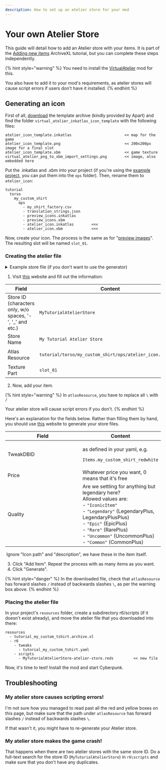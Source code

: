 ```yaml
---
description: How to set up an atelier store for your mod
---
```


# Your own Atelier Store

This guide will detail how to add an Atelier store with your items. It is part of the [Adding new items](../items-equipment/adding-new-items/) ArchiveXL tutorial, but you can complete these steps independently.

{% hint style="warning" %}
You need to install the [VirtualAtelier](https://www.nexusmods.com/cyberpunk2077/mods/2987) mod for this.&#x20;

You also have to add it to your mod's requirements, as atelier stores will cause script errors if users don't have it installed.
{% endhint %}

## Generating an icon

First of all, [download](https://www.mediafire.com/file/3slvnkhjbz0jt65/inkatlas\_templates\_apart\_v1.zip/file) the template archive (kindly provided by Apart) and find the folder `virtual_atelier_inkatlas_icon_template` with the following files:

```
atelier_icon_template.inkatlas                        << map for the game  
atelier_icon_template.png                             << 200x200px image for a final slot  
atelier_icon_template.xbm                             << game texture  
virtual_atelier_png_to_xbm_import_settings.png        << image, also embedded here  
```

Put the .inkatlas and .xbm into your project (if you're using the [example project](../items-equipment/adding-new-items/#grab-the-example-files), you can put them into the `ops` folder). Then, rename them to `atelier_icon`:

```
tutorial
  torso
    my_custom_shirt
      ops		   
      	- my_shirt_factory.csv  
      	- translation_strings.json  
      	- preview_icons.inkatlas       
      	- preview_icons.xbm            
      	- atelier_icon.inkatlas        <<<  
      	- atelier_icon.xbm             <<<  
```

Now, create your icon. The process is the same as for "[preview images](../custom-icons-and-ui/adding-items-preview-images/#fixing-up-your-texture)". The resulting slot will be named `slot_01`.

### Creating the atelier file

<details>

<summary>Example store file (if you don't want to use the generator)</summary>

```
@addMethod(gameuiInGameMenuGameController)
protected cb func RegisterYOURNAMESStore(event: ref<VirtualShopRegistration>) -> Bool {
  event.AddStore(
    n"YOURNAME",
    "Your Store Name",
    [            
      "Items.my_custom_shirt_redwhite",  	
      "Items.my_custom_shirt_redblack"
	],
	[ 1	],
    r"tutorial/torso/my_custom_shirt/ops/atelier_icon.inkatlas",
    n"slot_01",
	[ "Legendary" ]
  );
}
```



</details>

1. Visit [this](https://jovial-shockley-612ec8.netlify.app/) website and fill out the information:

| Field                                                      | Content                                                                          |
| ---------------------------------------------------------- | -------------------------------------------------------------------------------- |
| Store ID (characters only, w/o spaces, '-', '\_' and etc.) | `MyTutorialAtelierStore`                                                         |
| Store Name                                                 | `My Tutorial Atelier Store`                                                      |
| Atlas Resource                                             | <p><code>tutorial/torso/my_custom_shirt/ops/atelier_icon.inkatlas</code><br></p> |
| Texture Part                                               | `slot_01`                                                                        |

2. Now, add your item.

{% hint style="warning" %}
In `atlasResource`, you have to replace all `\` with `/`

Your atelier store will cause script errors if you don't.
{% endhint %}

Here's an explanation for the fields below. Rather than filling them by hand, you should use [this](https://jovial-shockley-612ec8.netlify.app/) website to generate your store files.

<table><thead><tr><th width="231">Field</th><th>Content</th></tr></thead><tbody><tr><td>TweakDBID</td><td><p>as defined in your yaml, e.g.</p><p><code>Items.my_custom_shirt_redwhite</code></p></td></tr><tr><td>Price</td><td>Whatever price you want, 0 means that it's free</td></tr><tr><td>Quality</td><td>Are we settling for anything but legendary here?<br>Allowed values are: <br>- <code>"IconicItem"</code><br>- <code>"Legendary"</code> (LegendaryPlus, LegendaryPlusPlus)<br>- <code>"Epic"</code> (EpicPlus)<br>- <code>"Rare"</code> (RarePlus)<br>- <code>"Uncommon"</code> (UncommonPlus)<br>- <code>"Common"</code> (CommonPlus)</td></tr></tbody></table>

​ Ignore "Icon path" and "description", we have these in the item itself.

3. Click "Add Item". Repeat the process with as many items as you want.
4. Click "Generate".

{% hint style="danger" %}
In the downloaded file, check that `atlasResource` has forward slashes `/` instead of backwards slashes `\`, as per the warning box above.
{% endhint %}

### Placing the atelier file

In your project's `resources` folder, create a subdirectory r6/scripts (if it doesn't exist already), and move the atelier file that you downloaded into there:

```
resources
  - tutorial_my_custom_tshirt.archive.xl  
  - r6
    - tweaks
      - tutorial_my_custom_tshirt.yaml         
    - scripts
      - MyTutorialAtelierStore-atelier-store.reds         << new file
```

Now, it's time to test! Install the mod and start Cyberpunk.

## Troubleshooting

### My atelier store causes scripting errors!

I'm not sure how you managed to read past all the red and yellow boxes on this page, but make sure that the path under `atlasResource` has forward slashes `/` instead of backwards slashes `\`.

If that wasn't it, you might have to re-generate your Atelier store.

### My atelier store makes the game crash!

That happens when there are two atelier stores with the same store ID. Do a full-text search for the store ID (`MyTutorialAtelierStore`) in `r6\scripts` and make sure that you don't have any duplicates.

